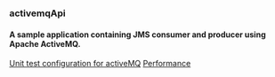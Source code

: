 ### activemqApi

#### A sample application containing JMS consumer and producer using Apache ActiveMQ.


[Unit test configuration for activeMQ](http://activemq.apache.org/how-to-unit-test-jms-code.html)
[Performance](http://activemq.apache.org/performance.html)
